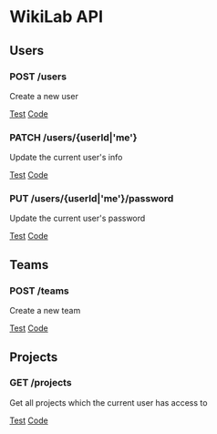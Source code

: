 # WikiLab API

## Users

### POST /users

Create a new user

[Test](test/api/users/create-user.js)
[Code](routes/users.js)

### PATCH /users/{userId|'me'}

Update the current user's info

[Test](test/api/users/patch-user.js)
[Code](routes/users.js)

### PUT /users/{userId|'me'}/password

Update the current user's password

[Test](test/api/users/update-password.js)
[Code](routes/users.js)

## Teams

### POST /teams

Create a new team

[Test](test/api/teams/create-team.js)
[Code](routes/teams.js)

## Projects

### GET /projects

Get all projects which the current user has access to

[Test](test/api/projects/get-projects.js)
[Code](routes/projects.js)
